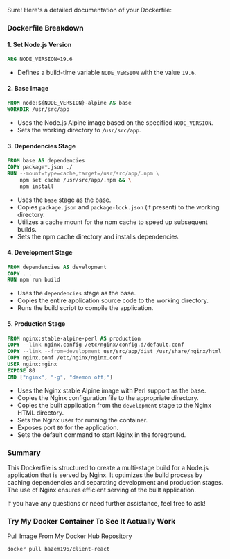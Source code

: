 Sure! Here's a detailed documentation of your Dockerfile:

### Dockerfile Breakdown

#### 1. **Set Node.js Version**

```dockerfile
ARG NODE_VERSION=19.6
```

- Defines a build-time variable `NODE_VERSION` with the value `19.6`.

#### 2. **Base Image**

```dockerfile
FROM node:${NODE_VERSION}-alpine AS base
WORKDIR /usr/src/app
```

- Uses the Node.js Alpine image based on the specified `NODE_VERSION`.
- Sets the working directory to `/usr/src/app`.

#### 3. **Dependencies Stage**

```dockerfile
FROM base AS dependencies
COPY package*.json ./
RUN --mount=type=cache,target=/usr/src/app/.npm \
    npm set cache /usr/src/app/.npm && \
    npm install
```

- Uses the `base` stage as the base.
- Copies `package.json` and `package-lock.json` (if present) to the working directory.
- Utilizes a cache mount for the npm cache to speed up subsequent builds.
- Sets the npm cache directory and installs dependencies.

#### 4. **Development Stage**

```dockerfile
FROM dependencies AS development
COPY . .
RUN npm run build
```

- Uses the `dependencies` stage as the base.
- Copies the entire application source code to the working directory.
- Runs the build script to compile the application.

#### 5. **Production Stage**

```dockerfile
FROM nginx:stable-alpine-perl AS production
COPY --link nginx.config /etc/nginx/config.d/default.conf
COPY --link --from=development usr/src/app/dist /usr/share/nginx/html
COPY nginx.conf /etc/nginx/nginx.conf
USER nginx:nginx
EXPOSE 80
CMD ["nginx", "-g", "daemon off;"]
```

- Uses the Nginx stable Alpine image with Perl support as the base.
- Copies the Nginx configuration file to the appropriate directory.
- Copies the built application from the `development` stage to the Nginx HTML directory.
- Sets the Nginx user for running the container.
- Exposes port `80` for the application.
- Sets the default command to start Nginx in the foreground.

### Summary

This Dockerfile is structured to create a multi-stage build for a Node.js application that is served by Nginx. It optimizes the build process by caching dependencies and separating development and production stages. The use of Nginx ensures efficient serving of the built application.

If you have any questions or need further assistance, feel free to ask!

### Try My Docker Container To See It Actually Work

Pull Image From My Docker Hub Repository

```bash
docker pull hazem196/client-react

```
